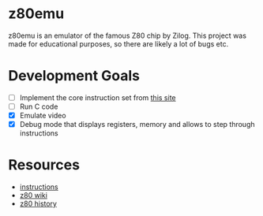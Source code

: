 # z80emu

z80emu is an emulator of the famous Z80 chip by Zilog.
This project was made for educational purposes, so there are likely a lot of bugs etc.

# Development Goals

- [ ] Implement the core instruction set from [this site](https://clrhome.org/table)
- [ ] Run C code
- [x] Emulate video
- [x] Debug mode that displays registers, memory and allows to step through instructions

# Resources

- [instructions](https://clrhome.org/table)
- [z80 wiki](https://wikiti.brandonw.net/?title=Z80_Instruction_Set)
- [z80 history](https://mitsi.com/2021/12/21/a-bit-of-z80-history/)

